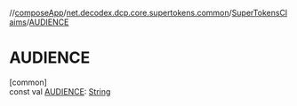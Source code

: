 //[composeApp](../../../index.md)/[net.decodex.dcp.core.supertokens.common](../index.md)/[SuperTokensClaims](index.md)/[AUDIENCE](-a-u-d-i-e-n-c-e.md)

# AUDIENCE

[common]\
const val [AUDIENCE](-a-u-d-i-e-n-c-e.md): [String](https://kotlinlang.org/api/latest/jvm/stdlib/kotlin/-string/index.html)
